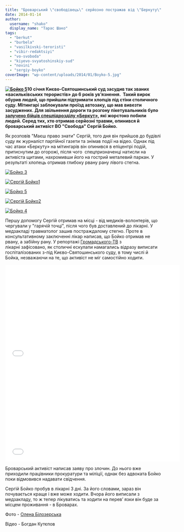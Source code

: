 ```yaml
---
title: "Броварський \"свободівець\" серйозно постражав від \"Беркуту\" біля Києво-Святошинського суду"
date: 2014-01-14
author: 
  username: "shako"
  display_name: "Тарас Шако"
tags: 
  - "berkut"
  - "burbela"
  - "vasilkivski-teroristi"
  - "vibir-redaktsiyi"
  - "vo-svoboda"
  - "kiyevo-svyatoshinskiy-sud"
  - "novini"
  - "sergiy-boyko"
coverImage: "wp-content/uploads/2014/01/Boyko-5.jpg"
---
```


**[![Бойко 5](https://mpz.brovary.org/wp-content/uploads/2014/01/Boyko-5.jpg)](https://mpz.brovary.org/wp-content/uploads/2014/01/Boyko-5.jpg)10 січня Києво-Святошинський суд засудив так званих «васильківських терористів» до 6 років ув’язнення.  Такий вирок обурив людей, що прийшли підтримати хлопців під стіни столичного суду. Мітингарі заблокували проїзд автозаку, що мав вивезти засуджених. Для звільнення дороги та розгону пікетувальників було [залучено бійців спецпідрозділу «Беркут»](http://www.pravda.com.ua/news/2014/01/10/7009296/), які жорстоко побили людей. Серед тих, хто отримав серйозні травми, опинився й броварський активіст ВО "Свобода" Сергій Бойко.**

Як розповів "Маєш право знати" Сергій, того дня він прийшов до будівлі суду як журналіст партійної газети та знімав події на відео. Однак під час атаки «Беркуту» на мітингарів він опинився в епіцентрі подій, притиснутим до огорожі, після чого  спецпризначенці натисли на активіста щитами, нахромивши його на гострий металевий паркан. У результаті хлопець отримав глибоку рвану рану лівого стегна.

[![Бойко 3](https://mpz.brovary.org/wp-content/uploads/2014/01/Boyko-3.jpg)](https://mpz.brovary.org/wp-content/uploads/2014/01/Boyko-3.jpg)

[![Сергій Бойко1](https://mpz.brovary.org/wp-content/uploads/2014/01/Sergiy-Boyko1.jpg)](https://mpz.brovary.org/wp-content/uploads/2014/01/Sergiy-Boyko1.jpg)

[![Бойко 5](https://mpz.brovary.org/wp-content/uploads/2014/01/Boyko-5.jpg)](https://mpz.brovary.org/wp-content/uploads/2014/01/Boyko-5.jpg)

[![Сергій Бойко2](https://mpz.brovary.org/wp-content/uploads/2014/01/Sergiy-Boyko2.jpg)](https://mpz.brovary.org/wp-content/uploads/2014/01/Sergiy-Boyko2.jpg)

[![Бойко 4](https://mpz.brovary.org/wp-content/uploads/2014/01/Boyko-4.jpg)](https://mpz.brovary.org/wp-content/uploads/2014/01/Boyko-4.jpg)

Першу допомогу Сергій отримав на місці - від медиків-волонтерів, що чергували у "гарячій точці", після чого був доставлений до лікарні. У медзакладі травматолог зашив постраждалому стегно. Проте в консультативному заключенні лікар написав, що Бойко отримав не рвану, а забійну рану. У репортажі [Громадського-ТВ](http://hromadske.tv/) з лікарні зафісовано, як столичні ескулапи намагались відразу виписати госпіталізованих з-під Києво-Святошинського суду, в тому числі й Бойка, незважаючи на те, що активіст не міг самостійно ходити.

<iframe src="//www.youtube.com/embed/V1cgj5QthOw" height="315" width="560" allowfullscreen frameborder="0"></iframe>

<iframe src="//www.youtube.com/embed/HYHF-dtJjX8" height="315" width="560" allowfullscreen frameborder="0"></iframe>

Броварський активіст написав заяву про злочин. До нього вже приходили працівники прокуратури та міліції, однак без адвоката Бойко поки відмовився надавати свідчення.

Сергій Бойко пробув в лікарні 3 дні. За його словами, зараз він почувається краще і вже може ходити. Вчора його виписали з медзакладу, то ж тепер лікуватись та ходити на перев’ язки він буде за місцем проживання - в Броварах.

Фото - [Олена Білозерська](http://www.bilozerska.info/?p=20696)

Відео - Богдан Кутєпов
